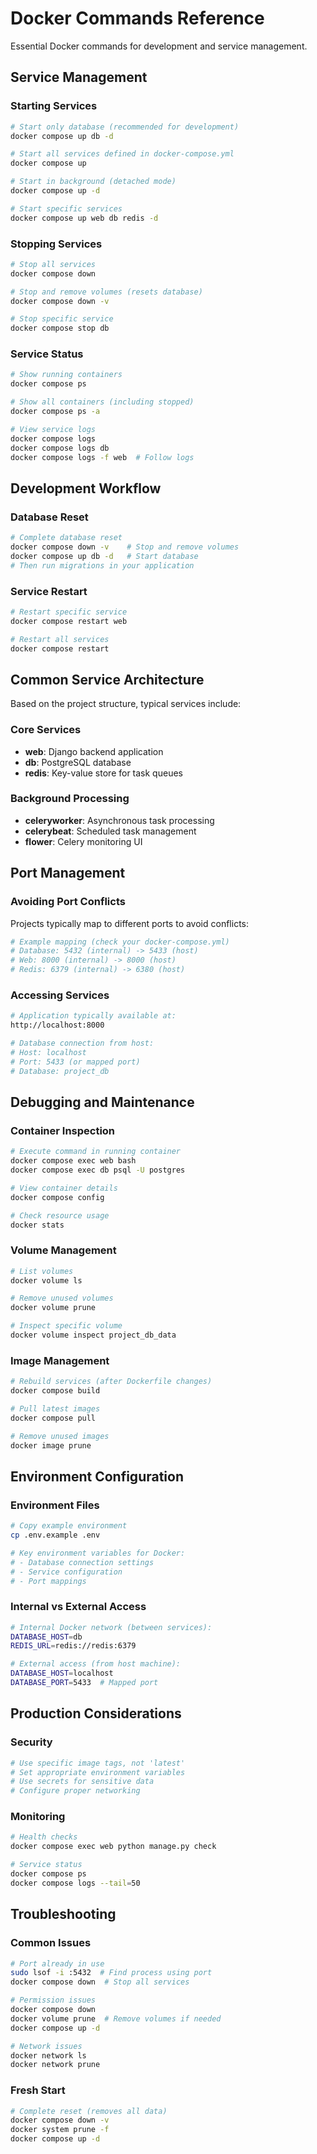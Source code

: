 # Docker Commands Reference

Essential Docker commands for development and service management.

## Service Management

### Starting Services
```bash
# Start only database (recommended for development)
docker compose up db -d

# Start all services defined in docker-compose.yml
docker compose up

# Start in background (detached mode)
docker compose up -d

# Start specific services
docker compose up web db redis -d
```

### Stopping Services
```bash
# Stop all services
docker compose down

# Stop and remove volumes (resets database)
docker compose down -v

# Stop specific service
docker compose stop db
```

### Service Status
```bash
# Show running containers
docker compose ps

# Show all containers (including stopped)
docker compose ps -a

# View service logs
docker compose logs
docker compose logs db
docker compose logs -f web  # Follow logs
```

## Development Workflow

### Database Reset
```bash
# Complete database reset
docker compose down -v    # Stop and remove volumes
docker compose up db -d   # Start database
# Then run migrations in your application
```

### Service Restart
```bash
# Restart specific service
docker compose restart web

# Restart all services
docker compose restart
```

## Common Service Architecture

Based on the project structure, typical services include:

### Core Services
- **web**: Django backend application
- **db**: PostgreSQL database
- **redis**: Key-value store for task queues

### Background Processing
- **celeryworker**: Asynchronous task processing
- **celerybeat**: Scheduled task management
- **flower**: Celery monitoring UI

## Port Management

### Avoiding Port Conflicts
Projects typically map to different ports to avoid conflicts:
```bash
# Example mapping (check your docker-compose.yml)
# Database: 5432 (internal) -> 5433 (host)
# Web: 8000 (internal) -> 8000 (host)
# Redis: 6379 (internal) -> 6380 (host)
```

### Accessing Services
```bash
# Application typically available at:
http://localhost:8000

# Database connection from host:
# Host: localhost
# Port: 5433 (or mapped port)
# Database: project_db
```

## Debugging and Maintenance

### Container Inspection
```bash
# Execute command in running container
docker compose exec web bash
docker compose exec db psql -U postgres

# View container details
docker compose config

# Check resource usage
docker stats
```

### Volume Management
```bash
# List volumes
docker volume ls

# Remove unused volumes
docker volume prune

# Inspect specific volume
docker volume inspect project_db_data
```

### Image Management
```bash
# Rebuild services (after Dockerfile changes)
docker compose build

# Pull latest images
docker compose pull

# Remove unused images
docker image prune
```

## Environment Configuration

### Environment Files
```bash
# Copy example environment
cp .env.example .env

# Key environment variables for Docker:
# - Database connection settings
# - Service configuration
# - Port mappings
```

### Internal vs External Access
```bash
# Internal Docker network (between services):
DATABASE_HOST=db
REDIS_URL=redis://redis:6379

# External access (from host machine):
DATABASE_HOST=localhost
DATABASE_PORT=5433  # Mapped port
```

## Production Considerations

### Security
```bash
# Use specific image tags, not 'latest'
# Set appropriate environment variables
# Use secrets for sensitive data
# Configure proper networking
```

### Monitoring
```bash
# Health checks
docker compose exec web python manage.py check

# Service status
docker compose ps
docker compose logs --tail=50
```

## Troubleshooting

### Common Issues
```bash
# Port already in use
sudo lsof -i :5432  # Find process using port
docker compose down  # Stop all services

# Permission issues
docker compose down
docker volume prune  # Remove volumes if needed
docker compose up -d

# Network issues
docker network ls
docker network prune
```

### Fresh Start
```bash
# Complete reset (removes all data)
docker compose down -v
docker system prune -f
docker compose up -d
```